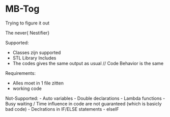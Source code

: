 # MB-Tog

Trying to figure it out

The never{
Nestifier}

Supported:
- Classes zijn supported
- STL Library Includes
- The codes gives the same output as usual // Code Behavior is the same

Requirements:
- Alles moet in 1 file zitten
- working code

Not-Supported:
    - Auto variables 
    - Double declarations
    - Lambda functions
    - Busy waiting / Time influence in code are not guaranteed (which is basicly bad code)
    - Declrations in IF/ELSE statements
    - elseIF
